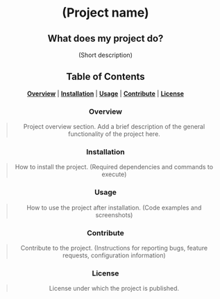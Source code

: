 <div align="center">

# **(Project name)**

## **What does my project do?**
<p>(Short description)</p>

## **Table of Contents**
[**Overview**](#overview) |
[**Installation**](#installation) |
[**Usage**](#usage) |
[**Contribute**](#contribute) |
[**License**](#license)

### **Overview**
>Project overview section. Add a brief description of the general functionality of the project here.

### **Installation**
>How to install the project. (Required dependencies and commands to execute)

### **Usage**
>How to use the project after installation. (Code examples and screenshots)

### **Contribute**
>Contribute to the project. (Instructions for reporting bugs, feature requests, configuration information)

### **License**
>License under which the project is published.

</div>
